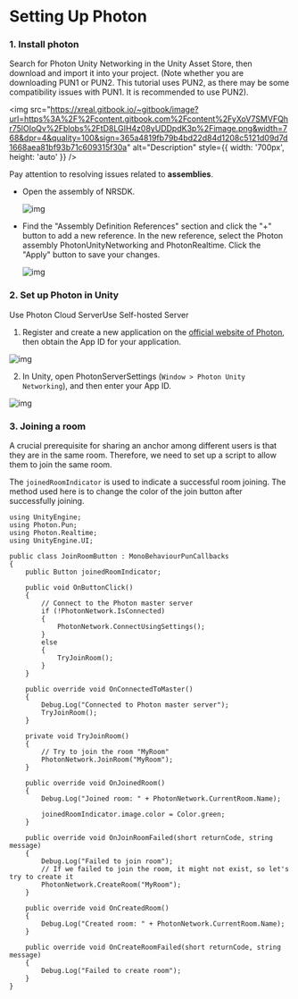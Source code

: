 # Setting Up Photon

### 1. Install photon

Search for Photon Unity Networking in the Unity Asset Store, then download and import it into your project. (Note whether you are downloading PUN1 or PUN2. This tutorial uses PUN2, as there may be some compatibility issues with PUN1. It is recommended to use PUN2).

  <img src="https://xreal.gitbook.io/~gitbook/image?url=https%3A%2F%2Fcontent.gitbook.com%2Fcontent%2FyXoV7SMVFQhr75lOIoQv%2Fblobs%2FtD8LGIH4z08yUDDpdK3p%2Fimage.png&width=768&dpr=4&quality=100&sign=365a4819fb79b4bd22d84d1208c5121d09d7d1668aea81bf93b71c609315f30a" alt="Description" style={{ width: '700px', height: 'auto' }}   />

Pay attention to resolving issues related to **assemblies**.

- Open the assembly of NRSDK.

  ![img](https://xreal.gitbook.io/~gitbook/image?url=https%3A%2F%2Fcontent.gitbook.com%2Fcontent%2FyXoV7SMVFQhr75lOIoQv%2Fblobs%2Fww5PNqqp9U301NOXfTK0%2Foutput.png&width=768&dpr=4&quality=100&sign=8b75734aed5ca28f2cfa229a9f8c1a4cdb48658e647d743c035f0b3f48398c71)

- Find the "Assembly Definition References" section and click the "+" button to add a new reference. In the new reference, select the Photon assembly PhotonUnityNetworking and PhotonRealtime. Click the "Apply" button to save your changes.  

  ![img](https://xreal.gitbook.io/~gitbook/image?url=https%3A%2F%2Fcontent.gitbook.com%2Fcontent%2FyXoV7SMVFQhr75lOIoQv%2Fblobs%2FB5svt4wYKvTktFUjfE9r%2F4b1b741e-4b11-4471-87be-117081d07c7b.png&width=768&dpr=4&quality=100&sign=1d3f14bf9e7c36663260c047347aeda7a1ece21ee1511f6a4a1201301072eede)

### 2. Set up Photon in Unity

Use Photon Cloud ServerUse Self-hosted Server

1. Register and create a new application on the [official website of Photon](https://dashboard.photonengine.com/publiccloud/overview), then obtain the App ID for your application.

![img](https://xreal.gitbook.io/~gitbook/image?url=https%3A%2F%2Fcontent.gitbook.com%2Fcontent%2FyXoV7SMVFQhr75lOIoQv%2Fblobs%2FHSwJu5Y1xZuBKrthFF9Z%2F6839ac72-e8fc-4d9f-98f8-55dde33b18e8.png&width=768&dpr=4&quality=100&sign=9a0aff036b9382ba2aebd2029c3848a190b4f82a6de371b5f8fc9d9f16f8aa32)

2. In Unity, open PhotonServerSettings (`Window > Photon Unity Networking`), and then enter your App ID.

![img](https://xreal.gitbook.io/~gitbook/image?url=https%3A%2F%2Fcontent.gitbook.com%2Fcontent%2FyXoV7SMVFQhr75lOIoQv%2Fblobs%2FBS3tHcFzlU0nxwcjNQlM%2Foutput%2520%281%29.png&width=768&dpr=4&quality=100&sign=ee0a687d3055e7119fd1d796d67dc349877bef778a4bece8a7aa2a88d1aa4740)

### 3. Joining a room

A crucial prerequisite for sharing an anchor among different users is that they are in the same room. Therefore, we need to set up a script to allow them to join the same room.

The `joinedRoomIndicator` is used to indicate a successful room joining. The method used here is to change the color of the join button after successfully joining.

```
using UnityEngine;
using Photon.Pun;
using Photon.Realtime;
using UnityEngine.UI;

public class JoinRoomButton : MonoBehaviourPunCallbacks
{
    public Button joinedRoomIndicator;

    public void OnButtonClick()
    {
        // Connect to the Photon master server
        if (!PhotonNetwork.IsConnected)
        {
            PhotonNetwork.ConnectUsingSettings();
        }
        else
        {
            TryJoinRoom();
        }
    }

    public override void OnConnectedToMaster()
    {
        Debug.Log("Connected to Photon master server");
        TryJoinRoom();
    }

    private void TryJoinRoom()
    {
        // Try to join the room "MyRoom"
        PhotonNetwork.JoinRoom("MyRoom");
    }

    public override void OnJoinedRoom()
    {
        Debug.Log("Joined room: " + PhotonNetwork.CurrentRoom.Name);
        
        joinedRoomIndicator.image.color = Color.green;
    }

    public override void OnJoinRoomFailed(short returnCode, string message)
    {
        Debug.Log("Failed to join room");
        // If we failed to join the room, it might not exist, so let's try to create it
        PhotonNetwork.CreateRoom("MyRoom");
    }

    public override void OnCreatedRoom()
    {
        Debug.Log("Created room: " + PhotonNetwork.CurrentRoom.Name);
    }

    public override void OnCreateRoomFailed(short returnCode, string message)
    {
        Debug.Log("Failed to create room");
    }
}
```
